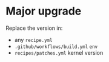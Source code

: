 # Major upgrade
Replace the version in:
 - any `recipe.yml`
 - `.github/workflows/build.yml` `env`
 - `recipes/patches.yml` kernel version

